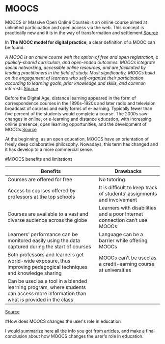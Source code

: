 # MOOCS

MOOCS or Massive Open Online Courses is an online course aimed at unlimited participation and open access via the web. This concept is practically new and it is in the way of transformation and settlement.[Source](http://www.globalnewlightofmyanmar.com/massive-open-online-courses-moocs/)

In **The MOOC model for digital practice**, a clear definition of a MOOC can be found:

*A MOOC is an online course with the option of free and open registration, a publicly-shared curriculum, and open-ended outcomes. MOOCs integrate social networking, accessible online resources, and are facilitated by leading practitioners in the field of study. Most significantly, MOOCs build on the engagement of learners who self-organize their participation according to learning goals, prior knowledge and skills, and common interests.*[Source](http://desarrolloweb.dlsi.ua.es/moocs/what-is-a-mooc)

Before the Digital Age, distance learning appeared in the form of correspondence courses in the 1890s–1920s and later radio and television broadcast of courses and early forms of e-learning. Typically fewer than five percent of the students would complete a course. The 2000s saw changes in online, or e-learning and distance education, with increasing online presence, open learning opportunities, and the development of MOOCs.[Source](https://books.google.es/books?id=E1QcDQAAQBAJ&pg=PT34&lpg=PT34&dq=Before+the+Digital+Age,+distance+learning+appeared+in+the+form+of+correspondence+courses+in+the+1890s%E2%80%931920s+and+later+radio+and+television+broadcast+of+courses+and+early+forms+of+e-learning.+Typically+fewer+than+five+percent+of+the+students+would+complete+a+course.+The+2000s+saw+changes+in+online,+or+e-learning+and+distance+education,+with+increasing+online+presence,+open+learning+opportunities,+and+the+development+of+MOOCs.&source=bl&ots=9cyRoRzhEH&sig=kAyI3m9TKJxWs4dQqq0Cnae-qeQ&hl=hu&sa=X&ved=0ahUKEwjLw9-WhOzaAhUoyKYKHQwZA8IQ6AEIPDAC#v=onepage&q=Before%20the%20Digital%20Age%2C%20distance%20learning%20appeared%20in%20the%20form%20of%20correspondence%20courses%20in%20the%201890s%E2%80%931920s%20and%20later%20radio%20and%20television%20broadcast%20of%20courses%20and%20early%20forms%20of%20e-learning.%20Typically%20fewer%20than%20five%20percent%20of%20the%20students%20would%20complete%20a%20course.%20The%202000s%20saw%20changes%20in%20online%2C%20or%20e-learning%20and%20distance%20education%2C%20with%20increasing%20online%20presence%2C%20open%20learning%20opportunities%2C%20and%20the%20development%20of%20MOOCs.&f=false)

At the beginning, as an open education, MOOCS have an orientation of freely deep colaborative philosophy. Nowadays, this term has changed and it has develop to a more commercial sense.

#MOOCS benefits and limitations

Benefits | Drawbacks
---------| ---------
Courses are offered for free|No tutoring
Access to courses offered by professors at the top schools|It is difficult to keep track of students’ assignments and involvement
Courses are available to a vast and diverse audience across the globe|Learners with disabilities and a poor Internet connection can’t use MOOCs
Learners’ performance can be monitored easily using the data captured during the start of courses|Language can be a barrier while offering MOOCs
Both professors and learners get world-wide exposure, thus improving pedagogical techniques and knowledge sharing|MOOCs can’t be used as a credit-earning course at universities
Can be used as a tool in a blended learning program, where students can access more information than what is provided in the class|

[Source](https://www.infoprolearning.com/blog/advantages-and-disadvantages-of-moocs-massive-open-online-courses-for-learning/)

#How does MOOCS changes the user's role in education

I would summarize here all the info you got from articles, and make a final conclusion about how MOOCS changes the user's role in education.